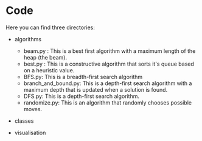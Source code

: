 # Code

Here you can find three directories:

+ algorithms
  + beam.py : This is a best first algorithm with a maximum length of the heap (the beam).
  + best.py : This is a constructive algorithm that sorts it's queue based on a heuristic value.
  + BFS.py: This is a breadth-first search algorithm
  + branch_and_bound.py: This is a depth-first search algorithm with a maximum depth that is updated when a solution is found.
  + DFS.py: This is a depth-first search algorithm.
  + randomize.py: This is an algorithm that randomly chooses possible moves.

+ classes

+ visualisation
